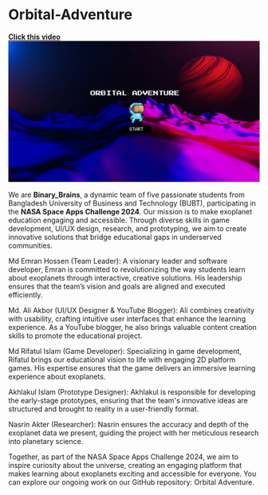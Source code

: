 # Orbital-Adventure
[**Click this video**](https://youtu.be/Bk7Lev3mQV4?si=3QuMVrPS_ngUAynm) ![Watch GamePlay Video](https://github.com/Md-EmranHossen/Orbital-Adventure/raw/main/Assets/custom.png)

We are **Binary_Brains**, a dynamic team of five passionate students from Bangladesh University of Business and Technology (BUBT), participating in the **NASA Space Apps Challenge 2024**. Our mission is to make exoplanet education engaging and accessible. Through diverse skills in game development, UI/UX design, research, and prototyping, we aim to create innovative solutions that bridge educational gaps in underserved communities.

Md Emran Hossen (Team Leader): A visionary leader and software developer, Emran is committed to revolutionizing the way students learn about exoplanets through interactive, creative solutions. His leadership ensures that the team’s vision and goals are aligned and executed efficiently.

Md. Ali Akbor (UI/UX Designer & YouTube Blogger): Ali combines creativity with usability, crafting intuitive user interfaces that enhance the learning experience. As a YouTube blogger, he also brings valuable content creation skills to promote the educational project.

Md Rifatul Islam (Game Developer): Specializing in game development, Rifatul brings our educational vision to life with engaging 2D platform games. His expertise ensures that the game delivers an immersive learning experience about exoplanets.

Akhlakul Islam (Prototype Designer): Akhlakul is responsible for developing the early-stage prototypes, ensuring that the team's innovative ideas are structured and brought to reality in a user-friendly format.

Nasrin Akter (Researcher): Nasrin ensures the accuracy and depth of the exoplanet data we present, guiding the project with her meticulous research into planetary science.

Together, as part of the NASA Space Apps Challenge 2024, we aim to inspire curiosity about the universe, creating an engaging platform that makes learning about exoplanets exciting and accessible for everyone. You can explore our ongoing work on our GitHub repository: Orbital Adventure.
